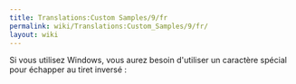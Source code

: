 ```yaml
---
title: Translations:Custom Samples/9/fr
permalink: wiki/Translations:Custom_Samples/9/fr/
layout: wiki
---
```


Si vous utilisez Windows, vous aurez besoin d'utiliser un caractère
spécial pour échapper au tiret inversé :
